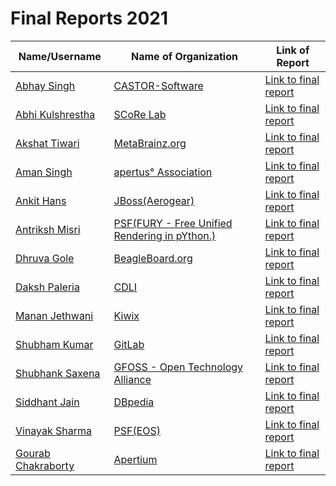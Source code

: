 # Final Reports 2021
| Name/Username | Name of Organization | Link of Report |
| --- | --- | --- |
| [Abhay Singh](https://github.com/ABHAY0O7) | [CASTOR-Software](https://summerofcode.withgoogle.com/projects/#5502019248324608) | [Link to final report](https://github.com/ABHAY0O7/GSoC-21-CASTOR/blob/main/README.md) |
| [Abhi Kulshrestha](https://github.com/AbhiKul10) | [SCoRe Lab](https://summerofcode.withgoogle.com/projects/#5094755685367808) | [Link to final report](https://github.com/scorelab/GSoC/blob/master/GSoC-2021/01-Abhi%20Kulshrestha-Ask-SCORE-Community-App.md) |
| [Akshat Tiwari](https://github.com/akshaaatt) | [MetaBrainz.org](https://summerofcode.withgoogle.com/projects/#5349611931172864) | [Link to final report](https://akshaaatt.medium.com/gsoc21-winter-is-coming-a9fbcb8c4383) |
| [Aman Singh](https://github.com/eppisai) | [apertus° Association](https://summerofcode.withgoogle.com/projects/#4661051766865920) | [Link to final report](https://github.com/eppisai/GSoC-Final-Report) |
| [Ankit Hans](https://github.com/ankithans) | [JBoss(Aerogear)](https://summerofcode.withgoogle.com/projects/#4595512243650560) | [Link to final report](https://ankithans.github.io/gsoc21/) |
| [Antriksh Misri](https://github.com/antrikshmisri) | [PSF(FURY - Free Unified Rendering in pYthon.)](https://summerofcode.withgoogle.com/organizations/6369944628887552/) | [Link to final report](https://gist.github.com/antrikshmisri/a8d8ee3d38c5b4e70d95c172f471548a) |
| [Dhruva Gole](https://github.com/dhruvag2000) | [BeagleBoard.org](https://summerofcode.withgoogle.com/organizations/6398417846140928/) | [Link to final report](https://dhruvag2000.github.io/Blog-GSoC21/) |
| [Daksh Paleria](https://github.com/dakshp07) | [CDLI](https://summerofcode.withgoogle.com/organizations/4724093699489792/) | [Link to final report](https://github.com/dakshp07/GSoC2021-Final-Report) |
| [Manan Jethwani](https://github.com/mananjethwani) | [Kiwix](https://summerofcode.withgoogle.com/projects/#5158540915769344) | [Link to final report](https://mananjethwani.github.io/GSoC-2021-New-Library-Catalogue-UI-for-kiwix-serve/) |
| [Shubham Kumar](https://gitlab.com/imskr) | [GitLab](https://summerofcode.withgoogle.com/projects/#5066860057329664) | [Link to final report](https://shubhamkumar.live/blog/Improving-Backup-and-Restore-For-GitLab-GSoC-2021/) |
| [Shubhank Saxena](https://github.com/shubhank-saxena) | [GFOSS - Open Technology Alliance](https://summerofcode.withgoogle.com/organizations/4870958629781504/) | [Link to final report](https://github.com/shubhank-saxena/GSoC-Final-Report/blob/master/README.md) |
| [Siddhant Jain](https://github.com/imsiddhant07) | [DBpedia](https://summerofcode.withgoogle.com/organizations/5460238410448896/) | [Link to final report](https://imsiddhant07.github.io/Neural-QA-Model-for-DBpedia/) |
| [Vinayak Sharma](https://github.com/vinayaksh42) | [PSF(EOS)](https://summerofcode.withgoogle.com/projects/#6237400713396224) | [Link to final report](https://github.com/vinayaksh42/GSoC-2021-Project-Report) |
| [Gourab Chakraborty](https://github.com/gourab337) | [Apertium](https://summerofcode.withgoogle.com/projects/#6706322759745536) | [Link to final report](https://gourab337.medium.com/google-summer-of-code-2021-apertium-org-20f9a1c6ea9) |
